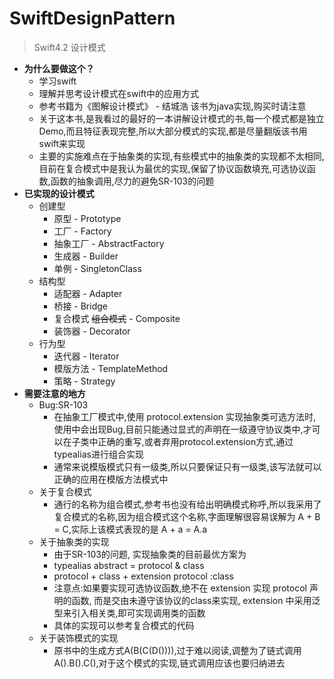 # SwiftDesignPattern

>Swift4.2 设计模式 
>
*  **为什么要做这个？**  
	* 学习swift
	* 理解并思考设计模式在swift中的应用方式
	* 参考书籍为《图解设计模式》 - 结城浩 该书为java实现,购买时请注意
	* 关于这本书,是我看过的最好的一本讲解设计模式的书,每一个模式都是独立Demo,而且特征表现完整,所以大部分模式的实现,都是尽量翻版该书用swift来实现
	* 主要的实施难点在于抽象类的实现,有些模式中的抽象类的实现都不太相同,目前在复合模式中是我认为最优的实现,保留了协议函数填充,可选协议函数,函数的抽象调用,尽力的避免SR-103的问题
*  **已实现的设计模式**
	* 创建型 
		* 原型 - Prototype 
		* 工厂 - Factory 
		* 抽象工厂 - AbstractFactory 
		* 生成器 - Builder 
		* 单例 - SingletonClass
	* 结构型
		* 适配器 - Adapter
		* 桥接 - Bridge 
		* 复合模式 ~~组合模式~~ - Composite
		* 装饰器 - Decorator 
	* 行为型
		* 迭代器 - Iterator
		* 模版方法 - TemplateMethod
		* 策略 - Strategy
*  **需要注意的地方**
	*  Bug:SR-103
		*  在抽象工厂模式中,使用 protocol.extension 实现抽象类可选方法时,使用中会出现Bug,目前只能通过显式的声明在一级遵守协议类中,才可以在子类中正确的重写,或者弃用protocol.extension方式,通过typealias进行组合实现
		*  通常来说模版模式只有一级类,所以只要保证只有一级类,该写法就可以正确的应用在模版方法模式中
	* 关于复合模式
		* 通行的名称为组合模式,参考书也没有给出明确模式称呼,所以我采用了复合模式的名称,因为组合模式这个名称,字面理解很容易误解为 A + B = C,实际上该模式表现的是 A + a = A.a
	* 关于抽象类的实现
		* 由于SR-103的问题, 实现抽象类的目前最优方案为 
		* typealias abstract = protocol & class
		* protocol + class + extension protocol :class
		* 注意点:如果要实现可选协议函数,绝不在 extension 实现 protocol 声明的函数, 而是交由未遵守该协议的class来实现, extension 中采用泛型来引入相关类,即可实现调用类的函数
		* 具体的实现可以参考复合模式的代码
	* 关于装饰模式的实现
		* 原书中的生成方式A(B(C(D()))),过于难以阅读,调整为了链式调用A().B().C(),对于这个模式的实现,链式调用应该也要归纳进去
		
> 
